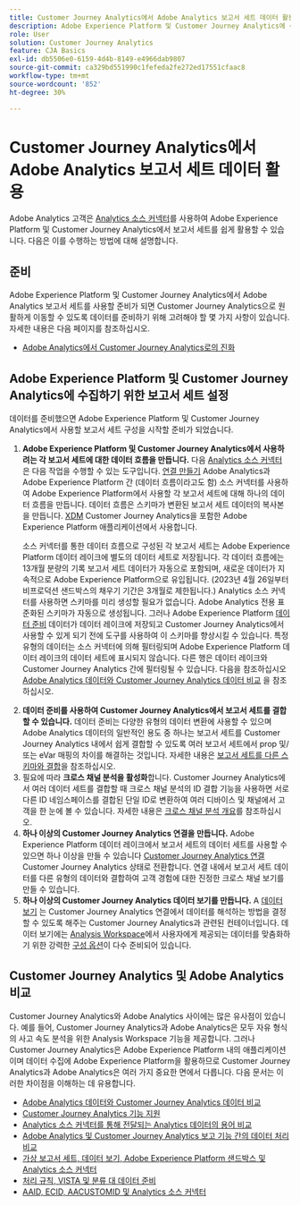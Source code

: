 ```yaml
---
title: Customer Journey Analytics에서 Adobe Analytics 보고서 세트 데이터 활용
description: Adobe Experience Platform 및 Customer Journey Analytics에 수집하기 위한 Adobe Analytics 보고서 세트를 구성하는 방법
role: User
solution: Customer Journey Analytics
feature: CJA Basics
exl-id: db5506e0-6159-4d4b-8149-e4966dab9807
source-git-commit: ca329bd551990c1fefeda2fe272ed17551cfaac8
workflow-type: tm+mt
source-wordcount: '852'
ht-degree: 30%

---
```


# Customer Journey Analytics에서 Adobe Analytics 보고서 세트 데이터 활용

Adobe Analytics 고객은 [Analytics 소스 커넥터](https://experienceleague.adobe.com/docs/experience-platform/sources/connectors/adobe-applications/analytics.html?lang=ko)를 사용하여 Adobe Experience Platform 및 Customer Journey Analytics에서 보고서 세트를 쉽게 활용할 수 있습니다. 다음은 이를 수행하는 방법에 대해 설명합니다.

## 준비

Adobe Experience Platform 및 Customer Journey Analytics에서 Adobe Analytics 보고서 세트를 사용할 준비가 되면 Customer Journey Analytics으로 원활하게 이동할 수 있도록 데이터를 준비하기 위해 고려해야 할 몇 가지 사항이 있습니다. 자세한 내용은 다음 페이지를 참조하십시오.

* [Adobe Analytics에서 Customer Journey Analytics로의 진화](/help/getting-started/aa-to-cja.md)

## Adobe Experience Platform 및 Customer Journey Analytics에 수집하기 위한 보고서 세트 설정

데이터를 준비했으면 Adobe Experience Platform 및 Customer Journey Analytics에서 사용할 보고서 세트 구성을 시작할 준비가 되었습니다.

1. **Adobe Experience Platform 및 Customer Journey Analytics에서 사용하려는 각 보고서 세트에 대한 데이터 흐름을 만듭니다.** 다음 [Analytics 소스 커넥터](https://experienceleague.adobe.com/docs/experience-platform/sources/connectors/adobe-applications/analytics.html?lang=ko) 은 다음 작업을 수행할 수 있는 도구입니다. [연결 만들기](/help/connections/create-connection.md) Adobe Analytics과 Adobe Experience Platform 간 (데이터 흐름이라고도 함) 소스 커넥터를 사용하여 Adobe Experience Platform에서 사용할 각 보고서 세트에 대해 하나의 데이터 흐름을 만듭니다. 데이터 흐름은 스키마가 변환된 보고서 세트 데이터의 복사본을 만듭니다.  [XDM](https://experienceleague.adobe.com/docs/platform-learn/tutorials/schemas/schemas-and-experience-data-model.html?lang=ko) Customer Journey Analytics을 포함한 Adobe Experience Platform 애플리케이션에서 사용합니다.<p>소스 커넥터를 통한 데이터 흐름으로 구성된 각 보고서 세트는 Adobe Experience Platform 데이터 레이크에 별도의 데이터 세트로 저장됩니다. 각 데이터 흐름에는 13개월 분량의 기록 보고서 세트 데이터가 자동으로 포함되며, 새로운 데이터가 지속적으로 Adobe Experience Platform으로 유입됩니다. (2023년 4월 26일부터 비프로덕션 샌드박스의 채우기 기간은 3개월로 제한됩니다.) Analytics 소스 커넥터를 사용하면 스키마를 미리 생성할 필요가 없습니다. Adobe Analytics 전용 표준화된 스키마가 자동으로 생성됩니다. 그러나 Adobe Experience Platform [데이터 준비](https://experienceleague.adobe.com/docs/experience-platform/data-prep/home.html?lang=ko) 데이터가 데이터 레이크에 저장되고 Customer Journey Analytics에서 사용할 수 있게 되기 전에 도구를 사용하여 이 스키마를 향상시킬 수 있습니다. 특정 유형의 데이터는 소스 커넥터에 의해 필터링되며 Adobe Experience Platform 데이터 레이크의 데이터 세트에 표시되지 않습니다. 다른 행은 데이터 레이크와 Customer Journey Analytics 간에 필터링될 수 있습니다. 다음을 참조하십시오 [Adobe Analytics 데이터와 Customer Journey Analytics 데이터 비교](/help/troubleshooting/compare.md) 을 참조하십시오.
1. **데이터 준비를 사용하여 Customer Journey Analytics에서 보고서 세트를 결합할 수 있습니다.** 데이터 준비는 다양한 유형의 데이터 변환에 사용할 수 있으며 Adobe Analytics 데이터의 일반적인 용도 중 하나는 보고서 세트를 Customer Journey Analytics 내에서 쉽게 결합할 수 있도록 여러 보고서 세트에서 prop 및/또는 eVar 매핑의 차이를 해결하는 것입니다. 자세한 내용은 [보고서 세트를 다른 스키마와 결합](/help/use-cases/aa-data/combine-report-suites.md)을 참조하십시오.
1. 필요에 따라 **크로스 채널 분석을 활성화**&#x200B;합니다. Customer Journey Analytics에서 여러 데이터 세트를 결합할 때 크로스 채널 분석의 ID 결합 기능을 사용하면 서로 다른 ID 네임스페이스를 결합된 단일 ID로 변환하여 여러 디바이스 및 채널에서 고객을 한 눈에 볼 수 있습니다. 자세한 내용은 [크로스 채널 분석 개요](/help/cca/overview.md)를 참조하십시오.
1. **하나 이상의 Customer Journey Analytics 연결을 만듭니다.** Adobe Experience Platform 데이터 레이크에서 보고서 세트의 데이터 세트를 사용할 수 있으면 하나 이상을 만들 수 있습니다 [Customer Journey Analytics 연결](/help/connections/overview.md) Customer Journey Analytics 상태로 전환합니다. 연결 내에서 보고서 세트 데이터를 다른 유형의 데이터와 결합하여 고객 경험에 대한 진정한 크로스 채널 보기를 만들 수 있습니다.
1. **하나 이상의 Customer Journey Analytics 데이터 보기를 만듭니다.** A [데이터 보기](/help/data-views/data-views.md) 는 Customer Journey Analytics 연결에서 데이터를 해석하는 방법을 결정할 수 있도록 해주는 Customer Journey Analytics과 관련된 컨테이너입니다. 데이터 보기에는 [Analysis Workspace](/help/analysis-workspace/home.md)에서 사용자에게 제공되는 데이터를 맞춤화하기 위한 강력한 [구성 옵션](/help/data-views/create-dataview.md)이 다수 준비되어 있습니다.

## Customer Journey Analytics 및 Adobe Analytics 비교

Customer Journey Analytics와 Adobe Analytics 사이에는 많은 유사점이 있습니다. 예를 들어, Customer Journey Analytics과 Adobe Analytics은 모두 자유 형식의 사고 속도 분석을 위한 Analysis Workspace 기능을 제공합니다. 그러나 Customer Journey Analytics은 Adobe Experience Platform 내의 애플리케이션이며 데이터 수집에 Adobe Experience Platform을 활용하므로 Customer Journey Analytics과 Adobe Analytics은 여러 가지 중요한 면에서 다릅니다. 다음 문서는 이러한 차이점을 이해하는 데 유용합니다.

* [Adobe Analytics 데이터와 Customer Journey Analytics 데이터 비교](/help/troubleshooting/compare.md)
* [Customer Journey Analytics 기능 지원](/help/getting-started/aa-vs-cja/cja-aa.md)
* [Analytics 소스 커넥터를 통해 전달되는 Analytics 데이터의 용어 비교](/help/getting-started/aa-vs-cja/terminology.md)
* [Adobe Analytics 및 Customer Journey Analytics 보고 기능 간의 데이터 처리 비교](/help/getting-started/aa-vs-cja/data-processing-comparisons.md)
* [가상 보고서 세트, 데이터 보기, Adobe Experience Platform 샌드박스 및 Analytics 소스 커넥터](/help/getting-started/aa-vs-cja/vrs-dataview-sandbox-adc.md)
* [처리 규칙, VISTA 및 분류 대 데이터 준비](/help/getting-started/aa-vs-cja/pr-vista-dataprep.md)
* [AAID, ECID, AACUSTOMID 및 Analytics 소스 커넥터](/help/getting-started/aa-vs-cja/aaid-ecid-adc.md)
